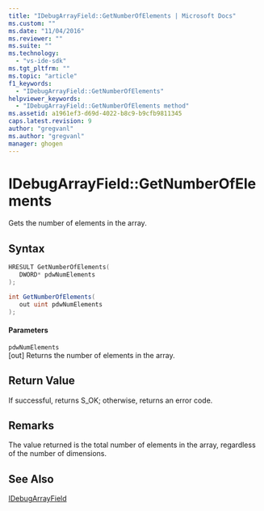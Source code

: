 ```yaml
---
title: "IDebugArrayField::GetNumberOfElements | Microsoft Docs"
ms.custom: ""
ms.date: "11/04/2016"
ms.reviewer: ""
ms.suite: ""
ms.technology: 
  - "vs-ide-sdk"
ms.tgt_pltfrm: ""
ms.topic: "article"
f1_keywords: 
  - "IDebugArrayField::GetNumberOfElements"
helpviewer_keywords: 
  - "IDebugArrayField::GetNumberOfElements method"
ms.assetid: a1961ef3-d69d-4022-b8c9-b9cfb9811345
caps.latest.revision: 9
author: "gregvanl"
ms.author: "gregvanl"
manager: ghogen
---
```

# IDebugArrayField::GetNumberOfElements
Gets the number of elements in the array.  
  
## Syntax  
  
```cpp  
HRESULT GetNumberOfElements(   
   DWORD* pdwNumElements  
);  
```  
  
```csharp  
int GetNumberOfElements(  
   out uint pdwNumElements  
);  
```  
  
#### Parameters  
 `pdwNumElements`  
 [out] Returns the number of elements in the array.  
  
## Return Value  
 If successful, returns S_OK; otherwise, returns an error code.  
  
## Remarks  
 The value returned is the total number of elements in the array, regardless of the number of dimensions.  
  
## See Also  
 [IDebugArrayField](../../../extensibility/debugger/reference/idebugarrayfield.md)